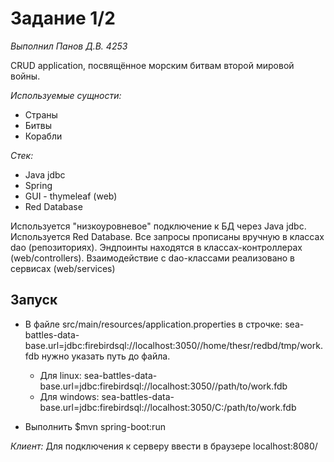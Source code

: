 # Задание 1/2

_Выполнил Панов Д.В. 4253_

CRUD application, посвящённое морским битвам второй мировой войны.

_Используемые сущности:_
- Страны
- Битвы
- Корабли

_Стек:_
- Java jdbc
- Spring
- GUI - thymeleaf (web)
- Red Database

Используется "низкоуровневое" подключение к БД через Java jdbc.
Используется Red Database. Все запросы прописаны вручную в классах dao
(репозиториях). Эндпоинты находятся в классах-контроллерах
(web/controllers). Взаимодействие с dao-классами реализовано в сервисах
(web/services)


## Запуск


- В файле src/main/resources/application.properties в строчке:
  sea-battles-data-base.url=jdbc:firebirdsql://localhost:3050//home/thesr/redbd/tmp/work.fdb
  нужно указать путь до файла.
    - Для linux:
      sea-battles-data-base.url=jdbc:firebirdsql://localhost:3050//path/to/work.fdb
    - Для windows:
      sea-battles-data-base.url=jdbc:firebirdsql://localhost:3050/C:/path/to/work.fdb

- Выполнить $mvn spring-boot:run

_Клиент:_
Для подключения к серверу ввести в браузере localhost:8080/
